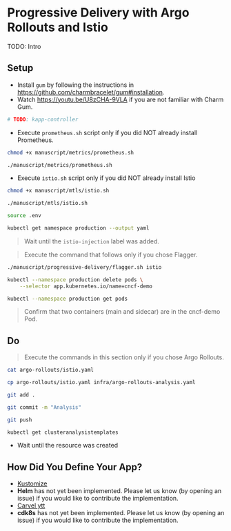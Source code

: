 # Progressive Delivery with Argo Rollouts and Istio

TODO: Intro

## Setup

* Install `gum` by following the instructions in https://github.com/charmbracelet/gum#installation.
* Watch https://youtu.be/U8zCHA-9VLA if you are not familiar with Charm Gum.

```bash
# TODO: kapp-controller
```

* Execute `prometheus.sh` script only if you did NOT already install Prometheus.

```sh
chmod +x manuscript/metrics/prometheus.sh

./manuscript/metrics/prometheus.sh
```

* Execute `istio.sh` script only if you did NOT already install Istio

```sh
chmod +x manuscript/mtls/istio.sh

./manuscript/mtls/istio.sh

source .env

kubectl get namespace production --output yaml
```

> Wait until the `istio-injection` label was added.

> Execute the command that follows only if you chose Flagger.

```sh
./manuscript/progressive-delivery/flagger.sh istio

kubectl --namespace production delete pods \
    --selector app.kubernetes.io/name=cncf-demo

kubectl --namespace production get pods
```

> Confirm that two containers (main and sidecar) are in the cncf-demo Pod.

## Do

> Execute the commands in this section only if you chose Argo Rollouts.

```sh
cat argo-rollouts/istio.yaml

cp argo-rollouts/istio.yaml infra/argo-rollouts-analysis.yaml

git add .

git commit -m "Analysis"

git push

kubectl get clusteranalysistemplates
```

* Wait until the resource was created

## How Did You Define Your App?

* [Kustomize](kustomize.md)
* **Helm** has not yet been implemented. Please let us know (by opening an issue) if you would like to contribute the implementation.
* [Carvel ytt](carvel.md)
* **cdk8s** has not yet been implemented. Please let us know (by opening an issue) if you would like to contribute the implementation.
